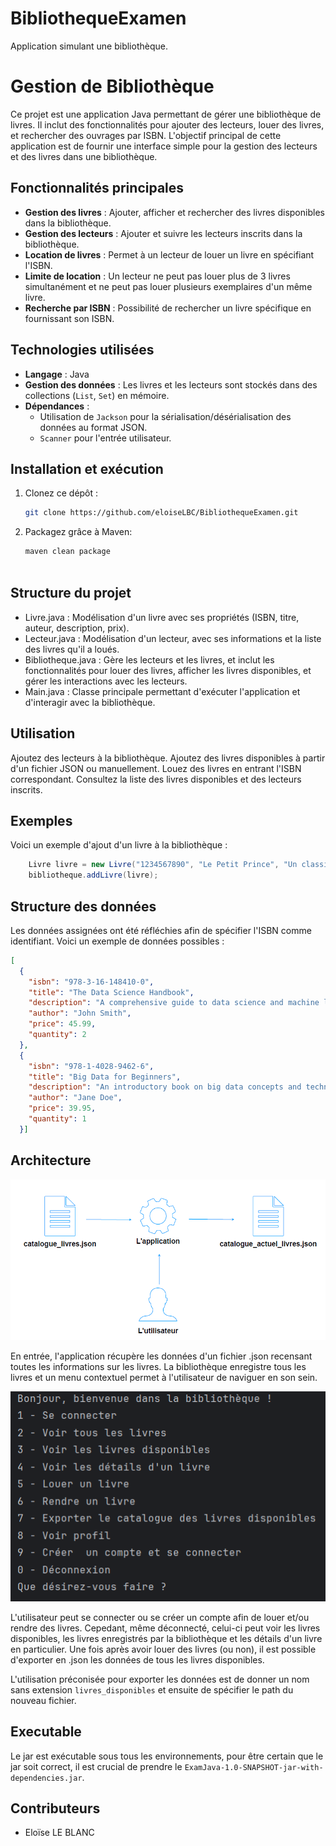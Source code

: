 # BibliothequeExamen
Application simulant une bibliothèque.

# Gestion de Bibliothèque

Ce projet est une application Java permettant de gérer une bibliothèque de livres. Il inclut des fonctionnalités pour ajouter des lecteurs, louer des livres, et rechercher des ouvrages par ISBN. L'objectif principal de cette application est de fournir une interface simple pour la gestion des lecteurs et des livres dans une bibliothèque.

## Fonctionnalités principales

- **Gestion des livres** : Ajouter, afficher et rechercher des livres disponibles dans la bibliothèque.
- **Gestion des lecteurs** : Ajouter et suivre les lecteurs inscrits dans la bibliothèque.
- **Location de livres** : Permet à un lecteur de louer un livre en spécifiant l'ISBN.
- **Limite de location** : Un lecteur ne peut pas louer plus de 3 livres simultanément et ne peut pas louer plusieurs exemplaires d'un même livre.
- **Recherche par ISBN** : Possibilité de rechercher un livre spécifique en fournissant son ISBN.

## Technologies utilisées

- **Langage** : Java
- **Gestion des données** : Les livres et les lecteurs sont stockés dans des collections (`List`, `Set`) en mémoire.
- **Dépendances** : 
  - Utilisation de `Jackson` pour la sérialisation/désérialisation des données au format JSON.
  - `Scanner` pour l'entrée utilisateur.

## Installation et exécution

1. Clonez ce dépôt :
   ```bash
   git clone https://github.com/eloiseLBC/BibliothequeExamen.git

2. Packagez grâce à Maven:
   ```bash
   maven clean package
  
## Structure du projet
* Livre.java : Modélisation d'un livre avec ses propriétés (ISBN, titre, auteur, description, prix).
* Lecteur.java : Modélisation d'un lecteur, avec ses informations et la liste des livres qu'il a loués.
* Bibliotheque.java : Gère les lecteurs et les livres, et inclut les fonctionnalités pour louer des livres, afficher les livres disponibles, et gérer les interactions avec les lecteurs.
* Main.java : Classe principale permettant d'exécuter l'application et d'interagir avec la bibliothèque.

## Utilisation
Ajoutez des lecteurs à la bibliothèque.
Ajoutez des livres disponibles à partir d'un fichier JSON ou manuellement.
Louez des livres en entrant l'ISBN correspondant.
Consultez la liste des livres disponibles et des lecteurs inscrits.

## Exemples
Voici un exemple d'ajout d'un livre à la bibliothèque :
````java
    Livre livre = new Livre("1234567890", "Le Petit Prince", "Un classique de la littérature", "Antoine de Saint-Exupéry", 15.99);
    bibliotheque.addLivre(livre);
````
    

## Structure des données
Les données assignées ont été réfléchies afin de spécifier l'ISBN comme identifiant. Voici un exemple de données possibles : 
```json
[
  {
    "isbn": "978-3-16-148410-0",
    "title": "The Data Science Handbook",
    "description": "A comprehensive guide to data science and machine learning.",
    "author": "John Smith",
    "price": 45.99,
    "quantity": 2
  },
  {
    "isbn": "978-1-4028-9462-6",
    "title": "Big Data for Beginners",
    "description": "An introductory book on big data concepts and technologies.",
    "author": "Jane Doe",
    "price": 39.95,
    "quantity": 1
  }]
```

## Architecture
<div align="center">
  <img src="img.png" alt="Description de l'image" width="700"/>
</div>
<div>
  <p>En entrée, l'application récupère les données d'un fichier .json recensant toutes les informations sur les livres. La bibliothèque enregistre tous les livres et un menu contextuel permet à l'utilisateur de naviguer en son sein.
</p>
</div>

<div align="center">
  <img src="img_1.png" alt="Description de l'image" width="700"/>
</div>
<div>
  <p>L'utilisateur peut se connecter ou se créer un compte afin de louer et/ou rendre des livres. Cepedant, même déconnecté, celui-ci peut voir les livres disponibles, les livres enregistrés par la bibliothèque et les détails d'un livre en particulier.
Une fois après avoir louer des livres (ou non), il est possible d'exporter en .json les données de tous les livres disponibles.

L'utilisation préconisée pour exporter les données est de donner un nom sans extension ``livres_disponibles`` et ensuite de spécifier le path du nouveau fichier.

</p>
</div>


## Executable
Le jar est exécutable sous tous les environnements, pour être certain que le jar soit correct, il est crucial de prendre le ``ExamJava-1.0-SNAPSHOT-jar-with-dependencies.jar``.

## Contributeurs
* Eloïse LE BLANC